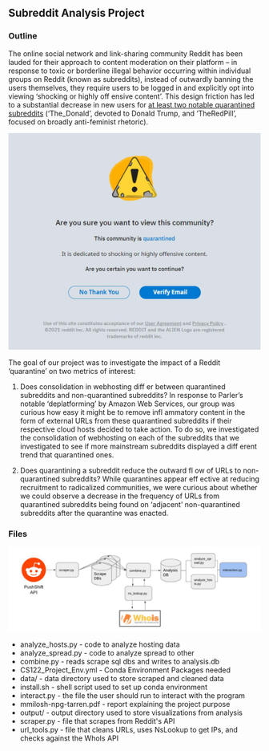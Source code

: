 ## Subreddit Analysis Project

### Outline

The online social network and link-sharing community Reddit has been lauded for their approach to content moderation on their platform – in response to toxic or borderline illegal behavior occurring within individual groups on Reddit (known as subreddits), instead of outwardly banning the users themselves, they require
users to be logged in and explicitly opt into viewing ‘shocking or highly off ensive content’. This design friction has led to a substantial decrease in new users for [at least two notable quarantined subreddits](https://arxiv.org/abs/2009.11483) (‘The_Donald’, devoted to Donald Trump, and ‘TheRedPill’, focused on broadly anti-feminist rhetoric).

![quarantine](img/reddit_quarantine.png)

The goal of our project was to investigate the impact of a Reddit ‘quarantine’ on two metrics of interest:

1. Does consolidation in webhosting diff er between quarantined subreddits and non-quarantined subreddits?
In response to Parler’s notable ‘deplatforming’ by Amazon Web Services, our group was curious how
easy it might be to remove infl ammatory content in the form of external URLs from these 
quarantined subreddits if their respective cloud hosts decided to take action. To do so, we investigated
the consolidation of webhosting on each of the subreddits that we investigated to see if more 
mainstream subreddits displayed a diff erent trend that quarantined ones.

2. Does quarantining a subreddit reduce the outward fl ow of URLs to non-quarantined subreddits?
While quarantines appear eff ective at reducing recruitment to radicalized communities, we were 
curious about whether we could observe a decrease in the frequency of URLs from quarantined 
subreddits being found on ‘adjacent’ non-quarantined subreddits after the quarantine was enacted. 

### Files

![pipeline](img/pipeline.png)

- analyze_hosts.py  - code to analyze hosting data
- analyze_spread.py - code to analyze spread to other 
- combine.py - reads scrape sql dbs and writes to analysis.db
- CS122_Project_Env.yml - Conda Environment Packages needed
- data/ - data directory used to store scraped and cleaned data
- install.sh - shell script used to set up conda environment
- interact.py - the file the user should run to interact with the program
- mmilosh-npg-tarren.pdf - report explaining the project purpose
- output/ - output directory used to store visualizations from analysis
- scraper.py - file that scrapes from Reddit's API
- url_tools.py - file that cleans URLs, uses NsLookup to get IPs, and checks against the WhoIs API
